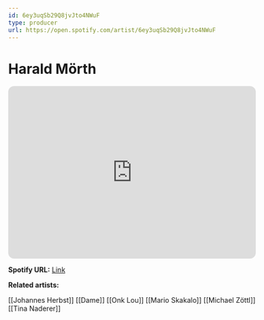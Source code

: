```yaml
---
id: 6ey3uqSb29Q8jvJto4NWuF
type: producer
url: https://open.spotify.com/artist/6ey3uqSb29Q8jvJto4NWuF
---
```

# Harald Mörth

<iframe style="border-radius:12px" src="https://open.spotify.com/embed/artist/6ey3uqSb29Q8jvJto4NWuF" width="100%" height="352" frameBorder="0" allowfullscreen="" allow="autoplay; clipboard-write; encrypted-media; fullscreen; picture-in-picture" loading="lazy"></iframe>

**Spotify URL:** [Link](https://open.spotify.com/artist/6ey3uqSb29Q8jvJto4NWuF)

**Related artists:**

[[Johannes Herbst]]
[[Dame]]
[[Onk Lou]]
[[Mario Skakalo]]
[[Michael Zöttl]]
[[Tina Naderer]]

